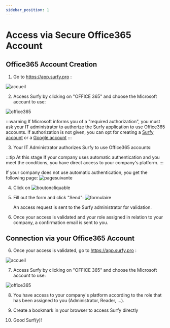 ```yaml
---
sidebar_position: 1
---
```


# Access via Secure Office365 Account

## Office365 Account Creation

1. Go to https://app.surfy.pro :

![accueil](https://res.cloudinary.com/dngnxxqr4/image/upload/v1725529169/tutoriels/access/acc%C3%A8s%20Surfy.png)

2. Access Surfy by clicking on "OFFICE 365" and choose the Microsoft account to use:

![office365](https://res.cloudinary.com/dngnxxqr4/image/upload/v1719408850/office_365_u8syk2.png)

:::warning
If Microsoft informs you of a "required authorization", you must ask your IT administrator to authorize the Surfy application to use Office365 accounts. If authorization is not given, you can opt for creating a [Surfy account](/en/docs/access/surfy) or a [Google account](/en/docs/access/google)
:::

3. Your IT Administrator authorizes Surfy to use Office365 accounts:

 :::tip At this stage
 If your company uses automatic authentication and you meet the conditions, you have direct access to your company's platform.
 :::

If your company does not use automatic authentication, you get the following page:
![pagesuivante](https://res.cloudinary.com/dngnxxqr4/image/upload/v1725527994/tutoriels/access/google/wu9g3mdfxk4omjgtdopl.png)

 
4. Click on ![boutoncliquable](https://res.cloudinary.com/dngnxxqr4/image/upload/v1725529998/tutoriels/access/google/tezrai39oldhxxdmmqlo.png)

5. Fill out the form and click "Send":
![formulaire](https://res.cloudinary.com/dngnxxqr4/image/upload/v1725527994/tutoriels/access/google/fs1qudetrbekkl0inbsg.png)

   An access request is sent to the Surfy administrator for validation.

6. Once your access is validated and your role assigned in relation to your company, a confirmation email is sent to you.

## Connection via your Office365 Account

6. Once your access is validated, go to https://app.surfy.pro :

![accueil](https://res.cloudinary.com/dngnxxqr4/image/upload/v1725529169/tutoriels/access/acc%C3%A8s%20Surfy.png)

7. Access Surfy by clicking on "OFFICE 365" and choose the Microsoft account to use:

![office365](https://res.cloudinary.com/dngnxxqr4/image/upload/v1719408850/office_365_u8syk2.png)

8. You have access to your company's platform according to the role that has been assigned to you (Administrator, Reader, ...).

9. Create a bookmark in your browser to access Surfy directly

10. Good Surf(y)!
